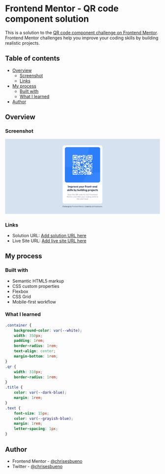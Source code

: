# Frontend Mentor - QR code component solution

This is a solution to the [QR code component challenge on Frontend Mentor](https://www.frontendmentor.io/challenges/qr-code-component-iux_sIO_H). Frontend Mentor challenges help you improve your coding skills by building realistic projects. 

## Table of contents

- [Overview](#overview)
  - [Screenshot](#screenshot)
  - [Links](#links)
- [My process](#my-process)
  - [Built with](#built-with)
  - [What I learned](#what-i-learned)
- [Author](#author)

## Overview

### Screenshot

![](./QRCode.png)

### Links

- Solution URL: [Add solution URL here](https://www.frontendmentor.io/solutions/qr-code-RopDA1BP4g)
- Live Site URL: [Add live site URL here](https://chrisesbueno.github.io/qr-code/)

## My process

### Built with

- Semantic HTML5 markup
- CSS custom properties
- Flexbox
- CSS Grid
- Mobile-first workflow

### What I learned

```css
.container {
    background-color: var(--white);
    width: 350px;
    padding: 1rem;
    border-radius: 1rem;
    text-align: center;
    margin-bottom: 1rem;
}
.qr {
    width: 310px;
    border-radius: 1rem;
}
.title {
    color: var(--dark-blue);
    margin: 1rem;
}
.text {
    font-size: 15px;
    color: var(--grayish-blue);
    margin: 1rem;
    letter-spacing: 1px;
}
```

## Author

- Frontend Mentor - [@chrisesbueno](https://www.frontendmentor.io/profile/chrisesbueno)
- Twitter - [@chrisesbueno](https://www.twitter.com/chrisesbueno)

